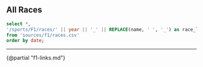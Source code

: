 ## All Races

```sql all_races
select *,
'/sports/F1/races/' || year || '_' || REPLACE(name, ' ', '_') as race_link
from 'sources/f1/races.csv'
order by date;
```

<DataTable data="{all_races}" search="true" link=race_link rows=20>
    <Column id="name" title="Name" />
    <Column id="date" title="Date" />
    <Column id="url" title="Wikipedia" contentType="link" openInNewTab="true" />
</DataTable>

---

{@partial "f1-links.md"}

